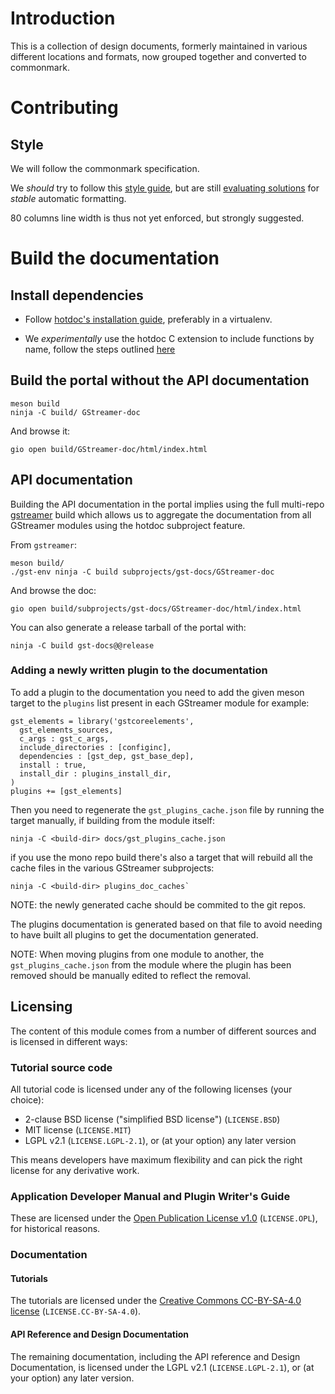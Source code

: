 # Introduction

This is a collection of design documents, formerly maintained in various
different locations and formats, now grouped together and converted
to commonmark.

# Contributing

## Style

We will follow the commonmark specification.

We *should* try to follow this
[style guide](http://www.cirosantilli.com/markdown-style-guide/#about),
but are still [evaluating solutions](https://github.com/jgm/cmark/issues/131)
for *stable* automatic formatting.

80 columns line width is thus not yet enforced, but strongly suggested.

# Build the documentation

## Install dependencies

* Follow [hotdoc's installation guide](https://hotdoc.github.io/installing.html),
  preferably in a virtualenv.

* We *experimentally* use the hotdoc C extension to include functions by
  name, follow the steps outlined [here](https://github.com/hotdoc/hotdoc_c_extension)

## Build the portal without the API documentation

```
meson build
ninja -C build/ GStreamer-doc
```

And browse it:

```
gio open build/GStreamer-doc/html/index.html
```

## API documentation

Building the API documentation in the portal implies using the full multi-repo
[gstreamer](https://gitlab.freedesktop.org/gstreamer/gstreamer/) build which
allows us to aggregate the documentation from all GStreamer modules using the
hotdoc subproject feature.

From `gstreamer`:

```
meson build/
./gst-env ninja -C build subprojects/gst-docs/GStreamer-doc
```

And browse the doc:

```
gio open build/subprojects/gst-docs/GStreamer-doc/html/index.html
```

You can also generate a release tarball of the portal with:

```
ninja -C build gst-docs@@release
```

### Adding a newly written plugin to the documentation

To add a plugin to the documentation you need to add the given
meson target to the `plugins` list present in each GStreamer module for
example:

``` meson
gst_elements = library('gstcoreelements',
  gst_elements_sources,
  c_args : gst_c_args,
  include_directories : [configinc],
  dependencies : [gst_dep, gst_base_dep],
  install : true,
  install_dir : plugins_install_dir,
)
plugins += [gst_elements]
```

Then you need to regenerate the `gst_plugins_cache.json` file by running
the target manually, if building from the module itself:

```
ninja -C <build-dir> docs/gst_plugins_cache.json
```

if you use the mono repo build there's also a target that will rebuild all
the cache files in the various GStreamer subprojects:

```
ninja -C <build-dir> plugins_doc_caches`
```

NOTE: the newly generated cache should be commited to the git repos.

The plugins documentation is generated based on that file to
avoid needing to have built all plugins to get the documentation generated.

NOTE: When moving plugins from one module to another, the `gst_plugins_cache.json`
from the module where the plugin has been removed should be manually edited
to reflect the removal.

## Licensing

The content of this module comes from a number of different sources and is
licensed in different ways:

### Tutorial source code

All tutorial code is licensed under any of the following licenses (your choice):

 - 2-clause BSD license ("simplified BSD license") (`LICENSE.BSD`)
 - MIT license (`LICENSE.MIT`)
 - LGPL v2.1 (`LICENSE.LGPL-2.1`), or (at your option) any later version

This means developers have maximum flexibility and can pick the right license
for any derivative work.

### Application Developer Manual and Plugin Writer's Guide

These are licensed under the [Open Publication License v1.0][op-license]
(`LICENSE.OPL`), for historical reasons.

[op-license]: http://www.opencontent.org/openpub/

### Documentation

#### Tutorials

The tutorials are licensed under the [Creative Commons CC-BY-SA-4.0 license][cc-by-sa-4.0]
(`LICENSE.CC-BY-SA-4.0`).

[cc-by-sa-4.0]: https://creativecommons.org/licenses/by-sa/4.0/

#### API Reference and Design Documentation

The remaining documentation, including the API reference and Design Documentation,
is licensed under the LGPL v2.1 (`LICENSE.LGPL-2.1`), or (at your option) any later
version.
